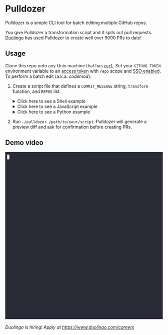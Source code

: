 # Pulldozer

Pulldozer is a simple CLI tool for batch editing multiple GitHub repos.

You give Pulldozer a transformation script and it spits out pull requests. [Duolingo](https://www.duolingo.com/) has used Pulldozer to create well over 9000 PRs to date!

## Usage

Clone this repo onto any Unix machine that has [`curl`](https://brewinstall.org/install-curl-on-mac-with-brew/). Set your `GITHUB_TOKEN` environment variable to an [access token](https://github.com/settings/tokens) with `repo` scope and [SSO enabled](https://docs.github.com/en/github/authenticating-to-github/authorizing-a-personal-access-token-for-use-with-saml-single-sign-on). To perform a batch edit (a.k.a. _codemod_):

1.  Create a script file that defines a `COMMIT_MESSAGE` string, `transform` function, and `REPOS` list.

    <details><summary>Click here to see a Shell example</summary>

    ```sh
    COMMIT_MESSAGE='Fix "langauge" typos'

    transform() {
      # Write your transformation logic inside this function. GitHub org name
      # and repo name are passed into this `transform` function as vars $1 and
      # $2, respectively.
      echo "Hello world from $1/$2" > README.md

      # Pulldozer provides a `replace_all` helper function for replacing text
      # across all repo files. It's basically glorified sed.
      replace_all 'langauge' 'language'

      # Advanced `replace_all` example: regex, capture grouping, multi-line
      # matching, and file path filtering
      replace_all '(\nprotobuf==)\S+' '\13.19.4' 'requirements\.(in|txt)$'
    }

    REPOS='
    artnc/dotfiles
    duolingo/halflife-regression
    duolingo/rtl-viewpager
    '

    # Optional: Markdown to include in pull request descriptions
    DESCRIPTION='[Correct spelling](https://en.wiktionary.org/wiki/language)'
    ```

    By default, Pulldozer will interpret your script as POSIX shell. If you want to use Bash instead, just run `bash ./pulldozer` instead of `./pulldozer` during step 2 below.

    </details>
    <details><summary>Click here to see a JavaScript example</summary>

    ```js
    const COMMIT_MESSAGE = 'Fix "langauge" typos';

    // Write your transformation logic inside this function. GitHub org name and
    // repo name are passed in as parameters.
    const transform = async (org, repo) => {
      const { writeFile } = require("fs").promises;
      await writeFile("README.md", `Hello world from ${org}/${repo}`);

      // Pulldozer provides a `replace_all` helper function (no need to import)
      // for replacing text across all repo files. This helper is easier than
      // traversing the repo yourself, and it also respects .gitignore.
      await replace_all("langauge", "language");

      // Advanced `replace_all` example: regex, capture grouping, multiline
      // matching, editing only a subset of repo files (optional third param)
      await replace_all(
        /(\nprotobuf==)\S+/,
        "$13.19.4",
        /requirements\.(in|txt)$/,
      );
    };

    const REPOS = [
      "artnc/dotfiles",
      "duolingo/halflife-regression",
      "duolingo/rtl-viewpager",
    ];

    // Optional: Markdown to include in pull request descriptions
    const DESCRIPTION =
      "[Correct spelling](https://en.wiktionary.org/wiki/language)";
    ```

    </details>
    <details><summary>Click here to see a Python example</summary>

    ```py
    COMMIT_MESSAGE = 'Fix "langauge" typos'

    # Write your transformation logic inside this function. GitHub org name and
    # repo name are passed in as parameters.
    def transform(org, repo):
        with open("README.md", "w") as f:
            f.write(f"Hello world from {org}/{repo}")

        # Pulldozer provides a `replace_all` helper function (no need to import)
        # for replacing text across all repo files. This helper is easier than
        # using `os.walk` and `re.sub`, and it also respects .gitignore.
        replace_all("langauge", "language")

        # Advanced `replace_all` example: regex, capture grouping, multiline
        # matching, editing only a subset of repo files (optional third param)
        replace_all(r"(\nprotobuf==)\S+", r"\13.19.4", r"requirements\.(in|txt)$")

    REPOS = [
        "artnc/dotfiles",
        "duolingo/halflife-regression",
        "duolingo/rtl-viewpager",
    ]

    # Optional: Markdown to include in pull request descriptions
    DESCRIPTION = "[Correct spelling](https://en.wiktionary.org/wiki/language)"
    ```

    </details>

1.  Run `./pulldozer /path/to/your/script`. Pulldozer will generate a preview diff and ask for confirmation before creating PRs.

## Demo video

![Recording](demo.gif)

_Duolingo is hiring! Apply at https://www.duolingo.com/careers_
